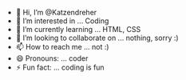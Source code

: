 - 👋 Hi, I’m @Katzendreher
- 👀 I’m interested in ... Coding
- 🌱 I’m currently learning ... HTML, CSS
- 💞️ I’m looking to collaborate on ... nothing, sorry :)
- 📫 How to reach me ... not :)
- 😄 Pronouns: ... coder
- ⚡ Fun fact: ... coding is fun

<!---
Katzendreher/Katzendreher is a ✨ special ✨ repository because its `README.md` (this file) appears on your GitHub profile.
You can click the Preview link to take a look at your changes.
--->
